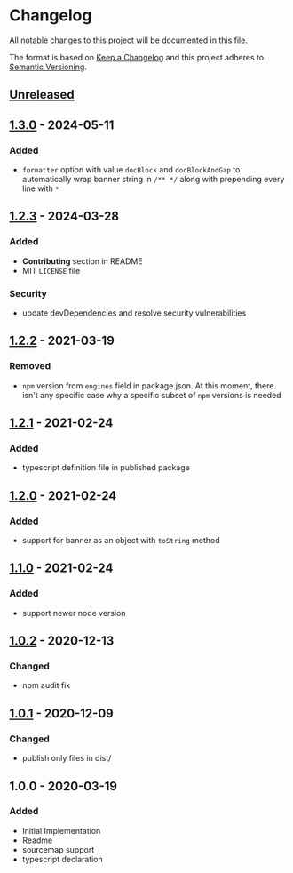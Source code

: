 # Changelog

All notable changes to this project will be documented in this file.

The format is based on [Keep a Changelog](http://keepachangelog.com/en/1.0.0/)
and this project adheres to [Semantic Versioning](http://semver.org/spec/v2.0.0.html).

## [Unreleased]

## [1.3.0] - 2024-05-11

### Added

- `formatter` option with value `docBlock` and `docBlockAndGap` to automatically wrap banner string in `/** */` along with prepending every line with `*`

## [1.2.3] - 2024-03-28

### Added

- **Contributing** section in README
- MIT `LICENSE` file

### Security

- update devDependencies and resolve security vulnerabilities

## [1.2.2] - 2021-03-19

### Removed

- `npm` version from `engines` field in package.json. At this moment, there isn't any specific case why a specific subset of `npm` versions is needed

## [1.2.1] - 2021-02-24

### Added

- typescript definition file in published package

## [1.2.0] - 2021-02-24

### Added

- support for banner as an object with `toString` method

## [1.1.0] - 2021-02-24

### Added

- support newer node version

## [1.0.2] - 2020-12-13

### Changed

- npm audit fix

## [1.0.1] - 2020-12-09

### Changed

- publish only files in dist/

## 1.0.0 - 2020-03-19

### Added

- Initial Implementation
- Readme
- sourcemap support
- typescript declaration

[Unreleased]: https://github.com/stropho/rollup-plugin-banner2/compare/v1.3.0...HEAD
[1.3.0]: https://github.com/stropho/rollup-plugin-banner2/compare/v1.2.3...v1.3.0
[1.2.3]: https://github.com/stropho/rollup-plugin-banner2/compare/v1.2.2...v1.2.3
[1.2.2]: https://github.com/stropho/rollup-plugin-banner2/compare/v1.2.1...v1.2.2
[1.2.1]: https://github.com/stropho/rollup-plugin-banner2/compare/v1.2.0...v1.2.1
[1.2.0]: https://github.com/stropho/rollup-plugin-banner2/compare/v1.1.0...v1.2.0
[1.1.0]: https://github.com/stropho/rollup-plugin-banner2/compare/v1.0.2...v1.1.0
[1.0.2]: https://github.com/stropho/rollup-plugin-banner2/compare/v1.0.1...v1.0.2
[1.0.1]: https://github.com/stropho/rollup-plugin-banner2/compare/v1.0.0...v1.0.1
